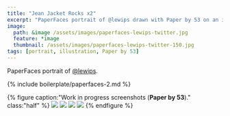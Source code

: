 ```yaml
---
title: "Jean Jacket Rocks x2"
excerpt: "PaperFaces portrait of @lewips drawn with Paper by 53 on an iPad."
image: 
  path: &image /assets/images/paperfaces-lewips-twitter.jpg 
  feature: *image
  thumbnail: /assets/images/paperfaces-lewips-twitter-150.jpg
tags: [portrait, illustration, Paper by 53]
---
```


PaperFaces portrait of <a href="https://twitter.com/lewips">@lewips</a>.

{% include boilerplate/paperfaces-2.md %}

{% figure caption:"Work in progress screenshots (**Paper by 53**)." class:"half" %}
[![](/assets/images/paperfaces-lewips-process-1-600.jpg)](/assets/images/paperfaces-lewips-process-1-lg.jpg)
[![](/assets/images/paperfaces-lewips-process-2-600.jpg)](/assets/images/paperfaces-lewips-process-2-lg.jpg)
[![](/assets/images/paperfaces-lewips-process-3-600.jpg)](/assets/images/paperfaces-lewips-process-3-lg.jpg)
[![](/assets/images/paperfaces-lewips-process-4-600.jpg)](/assets/images/paperfaces-lewips-process-4-lg.jpg)
{% endfigure %}
